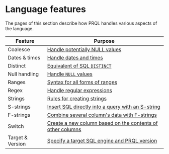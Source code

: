 # Language features

The pages of this section describe how PRQL handles various aspects of the
language.

| Feature          | Purpose                                                                   |
| ---------------- | ------------------------------------------------------------------------- |
| Coalesce         | [Handle potentially NULL values](./coalesce.md)                           |
| Dates & times    | [Handle dates and times](./dates-and-times.md)                            |
| Distinct         | [Equivalent of SQL `DISTINCT`](./distinct.md)                             |
| Null handling    | [Handle `NULL` values](./null.md)                                         |
| Ranges           | [Syntax for all forms of ranges](./ranges.md)                             |
| Regex            | [Handle regular expressions](./regex.md)                                  |
| Strings          | [Rules for creating strings](./strings.md)                                |
| S-strings        | [Insert SQL directly into a query with an S-string](./s-strings.md)       |
| F-strings        | [Combine several column's data with F-strings](./f-strings.md)            |
| Switch           | [Create a new column based on the contents of other columns](./switch.md) |
| Target & Version | [Specify a target SQL engine and PRQL version](./target.md)               |
